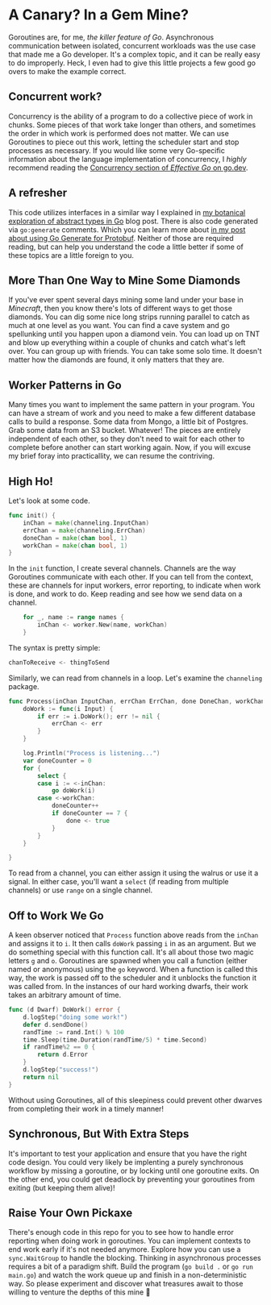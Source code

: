 # A Canary? In a Gem Mine?
Goroutines are, for me, _the killer feature of Go_. Asynchronous communication between isolated, concurrent workloads was the use case that made me a Go developer. It's a complex topic, and it can be really easy to do improperly. Heck, I even had to give this little projects a few good go overs to make the example correct. 

## Concurrent work?
Concurrency is the ability of a program to do a collective piece of work in chunks. Some pieces of that work take longer than others, and sometimes the order in which work is performed does not matter. We can use Goroutines to piece out this work, letting the scheduler start and stop processes as necessary. If you would like some very Go-specific information about the language implementation of concurrency, I _highly_ recommend reading the [Concurrency section of _Effective Go_ on go.dev](https://go.dev/doc/effective_go#concurrency).

## A refresher 
This code utilizes interfaces in a similar way I explained in [my botanical exploration of abstract types in Go](https://williamcook.dev/posts/botanical_exploration_of_abstract_types_in_go/) blog post. There is also code generated via `go:generate` comments. Which you can learn more about [in my post about using Go Generate for Protobuf](https://williamcook.dev/posts/go_generate_protobuf/). Neither of those are required reading, but can help you understand the code a little better if some of these topics are a little foreign to you. 

## More Than One Way to Mine Some Diamonds
If you've ever spent several days mining some land under your base in _Minecraft_, then you know there's lots of different ways to get those diamonds. You can dig some nice long strips running parallel to catch as much at one level as you want. You can find a cave system and go spellunking until you happen upon a diamond vein. You can load up on TNT and blow up everything within a couple of chunks and catch what's left over. You can group up with friends. You can take some solo time. It doesn't matter how the diamonds are found, it only matters that they are. 

## Worker Patterns in Go
Many times you want to implement the same pattern in your program. You can have a stream of work and you need to make a few different database calls to build a response. Some data from Mongo, a little bit of Postgres. Grab some data from an S3 bucket. Whatever! The pieces are entirely independent of each other, so they don't need to wait for each other to complete before another can start working again. Now, if you will excuse my brief foray into practicallity, we can resume the contriving. 

## High Ho!
Let's look at some code. 
```go
func init() {
	inChan = make(channeling.InputChan)
	errChan = make(channeling.ErrChan)
	doneChan = make(chan bool, 1)
	workChan = make(chan bool, 1)
}
```
In the `init` function, I create several channels. Channels are the way Goroutines communicate with each other. If you can tell from the context, these are channels for input workers, error reporting, to indicate when work is done, and work to do. Keep reading and see how we send data on a channel.

```go
	for _, name := range names {
		inChan <- worker.New(name, workChan)
	}
```
The syntax is pretty simple: 
```go 
chanToReceive <- thingToSend
```

Similarly, we can read from channels in a loop. Let's examine the `channeling` package. 

```go
func Process(inChan InputChan, errChan ErrChan, done DoneChan, workChan WorkChan) {
	doWork := func(i Input) {
		if err := i.DoWork(); err != nil {
			errChan <- err
		}
	}

	log.Println("Process is listening...")
	var doneCounter = 0
	for {
		select {
		case i := <-inChan:
			go doWork(i)
		case <-workChan:
			doneCounter++
			if doneCounter == 7 {
				done <- true
			}
		}
	}

}
```

To read from a channel, you can either assign it using the walrus or use it a signal. In either case, you'll want a `select` (if reading from multiple channels) or use `range` on a single channel. 

## Off to Work We Go
A keen observer noticed that `Process` function above reads from the `inChan` and assigns it to `i`. It then calls `doWork` passing `i` in as an argument. But we do something special with this function call. It's all about those two magic letters `g` and `o`. Goroutines are spawned when you call a function (either named or anonymous) using the `go` keyword. When a function is called this way, the work is passed off to the scheduler and it unblocks the function it was called from. In the instances of our hard working dwarfs, their work takes an arbitrary amount of time.
```go
func (d Dwarf) DoWork() error {
	d.logStep("doing some work!")
	defer d.sendDone()
	randTime := rand.Int() % 100
	time.Sleep(time.Duration(randTime/5) * time.Second)
	if randTime%2 == 0 {
		return d.Error
	}
	d.logStep("success!")
	return nil
}
```
Without using Goroutines, all of this sleepiness could prevent other dwarves from completing their work in a timely manner! 

## Synchronous, But With Extra Steps
It's important to test your application and ensure that you have the right code design. You could very likely be implenting a purely synchronous workflow by missing a goroutine, or by locking until one goroutine exits. On the other end, you could get deadlock by preventing your goroutines from exiting (but keeping them alive)! 

## Raise Your Own Pickaxe
There's enough code in this repo for you to see how to handle error reporting when doing work in goroutines. You can implement contexts to end work early if it's not needed anymore. Explore how you can use a `sync.WaitGroup` to handle the blocking. Thinking in asynchronous processes requires a bit of a paradigm shift. Build the program (`go build .` or `go run main.go`) and watch the work queue up and finish in a non-deterministic way. So please experiment and discover what treasures await to those willing to venture the depths of this mine 💎

